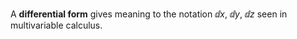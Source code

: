A **differential form** gives meaning to the notation $\dd{x}$, $\dd{y}$, $\dd{z}$ seen in multivariable calculus.